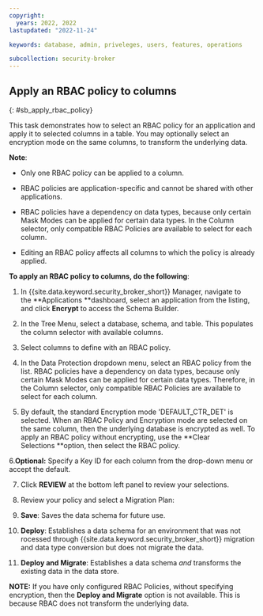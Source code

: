 ```yaml
---
copyright:
  years: 2022, 2022
lastupdated: "2022-11-24"

keywords: database, admin, priveleges, users, features, operations

subcollection: security-broker
---
```


## Apply an RBAC policy to columns
{: #sb_apply_rbac_policy}

This task demonstrates how to select an RBAC policy for an application
and apply it to selected columns in a table. You may optionally select
an encryption mode on the same columns, to transform the underlying
data. 

**Note**:

-   Only one RBAC policy can be applied to a column. 

-   RBAC policies are application-specific and cannot be shared with
    other applications. 

-   RBAC policies have a dependency on data types, because only certain
    Mask Modes can be applied for certain data types. In the Column
    selector, only compatible RBAC Policies are available to select for
    each column.

-   Editing an RBAC policy affects all columns to which the policy is
    already applied. 

**To apply an RBAC policy to columns, do the following**:

1. In {{site.data.keyword.security_broker_short}} Manager, navigate to
the **Applications **dashboard, select an application from the listing,
and click **Encrypt** to access the Schema Builder.

2. In the Tree Menu, select a database, schema, and table. This populates the column selector with available columns.

3. Select columns to define with an RBAC policy.

4. In the Data Protection dropdown menu, select an RBAC policy from the list. RBAC policies have a dependency on data types, because only certain Mask Modes can be applied for certain data types. Therefore, in the Column selector, only compatible RBAC Policies are available to select for each column.

5. By default, the standard Encryption mode 'DEFAULT_CTR_DET' is selected. When an RBAC Policy and Encryption mode are selected on the same column, then the underlying database is encrypted as well. To apply
an RBAC policy without encrypting, use the **Clear Selections **option, then select the RBAC policy.

6.**Optional:** Specify a Key ID for each column from the drop-down menu or accept the default.

7. Click **REVIEW** at the bottom left panel to review your selections.

8. Review your policy and select a Migration Plan:

1.  **Save**: Saves the data schema for future use.

2.  **Deploy**: Establishes a data schema for an environment that was not rocessed through {{site.data.keyword.security_broker_short}} migration and data type conversion but does not migrate the data.

3.  **Deploy and Migrate**: Establishes a data schema *and* transforms the existing data in the data store.

**NOTE:** If you have only configured RBAC Policies, without
specifying encryption, then the **Deploy and Migrate** option is not
available. This is because RBAC does not transform the underlying
data. 

